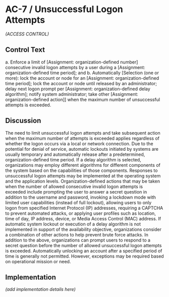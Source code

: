 # AC-7 / Unsuccessful Logon Attempts

_(ACCESS CONTROL)_

## Control Text


a. Enforce a limit of [Assignment: organization-defined number] consecutive invalid logon attempts by a user during a [Assignment: organization-defined time period]; and
b. Automatically [Selection (one or more): lock the account or node for an [Assignment: organization-defined time period]; lock the account or node until released by an administrator; delay next logon prompt per [Assignment: organization-defined delay algorithm]; notify system administrator; take other [Assignment: organization-defined action]] when the maximum number of unsuccessful attempts is exceeded.

## Discussion

The need to limit unsuccessful logon attempts and take subsequent action when the maximum number of attempts is exceeded applies regardless of whether the logon occurs via a local or network connection. Due to the potential for denial of service, automatic lockouts initiated by systems are usually temporary and automatically release after a predetermined, organization-defined time period. If a delay algorithm is selected, organizations may employ different algorithms for different components of the system based on the capabilities of those components. Responses to unsuccessful logon attempts may be implemented at the operating system and the application levels. Organization-defined actions that may be taken when the number of allowed consecutive invalid logon attempts is exceeded include prompting the user to answer a secret question in addition to the username and password, invoking a lockdown mode with limited user capabilities (instead of full lockout), allowing users to only logon from specified Internet Protocol (IP) addresses, requiring a CAPTCHA to prevent automated attacks, or applying user profiles such as location, time of day, IP address, device, or Media Access Control (MAC) address. If automatic system lockout or execution of a delay algorithm is not implemented in support of the availability objective, organizations consider a combination of other actions to help prevent brute force attacks. In addition to the above, organizations can prompt users to respond to a secret question before the number of allowed unsuccessful logon attempts is exceeded. Automatically unlocking an account after a specified period of time is generally not permitted. However, exceptions may be required based on operational mission or need.

## Implementation

_(add implementation details here)_